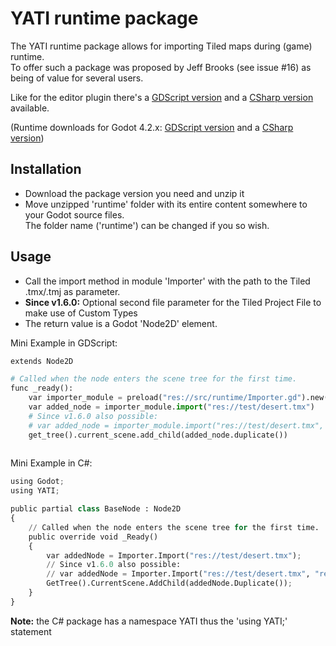 # YATI runtime package

The YATI runtime package allows for importing Tiled maps during (game) runtime.  
To offer such a package was proposed by Jeff Brooks (see issue #16) as being of value for several users.  

Like for the editor plugin there's a [GDScript version](../../releases/download/v2.1.1/runtime-v2.1.1-gdscript.zip) and a [CSharp version](../../releases/download/v2.1.1/runtime-v2.1.1-csharp.zip) available.  

(Runtime downloads for Godot 4.2.x: [GDScript version](../../releases/download/v1.7.1/runtime-v1.7.1-gdscript.zip) and a [CSharp version](../../releases/download/v1.7.1/runtime-v1.7.1-csharp.zip))

## Installation

- Download the package version you need and unzip it
- Move unzipped 'runtime' folder with its entire content somewhere to your Godot source files.  
  The folder name ('runtime') can be changed if you so wish.

## Usage

- Call the import method in module 'Importer' with the path to the Tiled .tmx/.tmj as parameter.
- **Since v1.6.0:** Optional second file parameter for the Tiled Project File to make use of Custom Types 
- The return value is a Godot 'Node2D' element.

Mini Example in GDScript:

```py
extends Node2D

# Called when the node enters the scene tree for the first time.
func _ready():
    var importer_module = preload("res://src/runtime/Importer.gd").new()
    var added_node = importer_module.import("res://test/desert.tmx")
    # Since v1.6.0 also possible:
    # var added_node = importer_module.import("res://test/desert.tmx", "res://test/desert.tiled-project")
    get_tree().current_scene.add_child(added_node.duplicate())
	
```

Mini Example in C#:

```py
using Godot;
using YATI;

public partial class BaseNode : Node2D
{
    // Called when the node enters the scene tree for the first time.
    public override void _Ready()
    {
        var addedNode = Importer.Import("res://test/desert.tmx");
        // Since v1.6.0 also possible:
        // var addedNode = Importer.Import("res://test/desert.tmx", "res://test/desert.tiled-project")
        GetTree().CurrentScene.AddChild(addedNode.Duplicate());
    }
}	
```
**Note:** the C# package has a namespace YATI thus the 'using YATI;' statement
